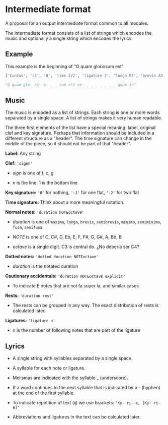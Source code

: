 # Intermediate format
A proposal for an output intermediate format common to all modules.

The intermediate format consists of a list of strings which encodes the music
and optionally a single string which encodes the lyrics.


## Example
This example is the beginning of "O quam gloriosum est"

```python
['Cantus', 'c1', '0', 'time 2/2', 'ligature 2', 'longa G3', 'brevis A3', 'semibrevis A3', 'minima A3', 'minima A3', 'dotted minima A3', 'semiminima B3', 'ligature 2', 'brevis C4', 'dotted brevis D4', 'minima D4', 'minima G3', 'dotted minima C4', 'semiminima B3', 'semiminima A3', 'semiminima G3', 'minima A3', 'semibrevis G3', 'minima F#3', 'semibrevis G3', 'brevis G3', 'semibrevis rest', 'minima rest', 'minima C3']
```

```python
"O quam glo- ri- o- _ _ sum est re- _ _ _ _ _ _ _ gnum in"
```


## Music
The music is encoded as a list of strings.
Each string is one or more words separated by a single space.
A list of strings makes it very human readable.

The three first elements of the list have a special meaning: label, original clef and key signature. Perhaps that information should be included in a different structure as a "header". The time signature can change in the middle of the piece, so it should not be part of that "header".

**Label:** 
Any string

**Clef:** 
`'signn'`

* _sign_ is one of f, c, g

* _n_ is the line. 1 is the bottom line

**Key signature:** 
`'0'` for nothing, `'-1'` for one flat, `'-2'` for two flat

**Time signature:** 
Think about a more meaningful notation.

**Normal notes:** 
`'duration NOTEoctave'`

* _duration_ is one of `maxima`, `longa`, `brevis`, `semibrevis`, `minima`, `semiminima`, `fusa`, `semifusa`

* _NOTE_ is one of C, C#, D, Eb, E, F, F#, G, G#, A, Bb, B

* _octave_ is a single digit. C3 is central do. ¿No debería ser C4?

**Dotted notes:** 
`'dotted duration NOTEoctave'`

* _duration_ is the notated duration

**Cautionary accidentals:**
`'duration NOTEoctave explicit'`

* To indicate E notes that are not fa super la, and similar cases

**Rests:** 
`'duration rest'`

* The rests can be grouped in any way. The exact distribution of rests is calculated later.

**Ligatures:** 
`'ligature n'`

* _n_ is the number of following notes that are part of the ligature


## Lyrics

* A single string with syllables separated by a single space.

* A syllable for each note or ligature.

* Melismas are indicated with the syllable _ (underscore).

* If a word continues to the next syllable that is indicated by a - (hyphen) at the end of the first syllable.

* To indicate repetition of text (ij) we use brackets: `"Ky- ri- e, [Ky- ri- e]"`

* Abbreviations and ligatures in the text can be calculated later.




